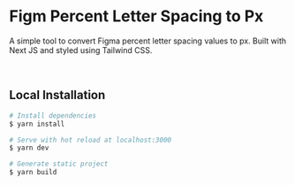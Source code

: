 # Figm Percent Letter Spacing to Px

A simple tool to convert Figma percent letter spacing values to px. Built with Next JS and styled using Tailwind CSS.

<br />

## Local Installation

```bash
# Install dependencies
$ yarn install

# Serve with hot reload at localhost:3000
$ yarn dev

# Generate static project
$ yarn build
```
